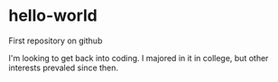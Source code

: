 # hello-world
First repository on github

I'm looking to get back into coding.  I majored in it in college, but other interests
prevaled since then.
